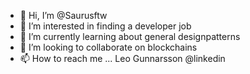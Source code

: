 - 👋 Hi, I’m @Saurusftw
- 👀 I’m interested in finding a developer job
- 🌱 I’m currently learning about general designpatterns
- 💞️ I’m looking to collaborate on blockchains
- 📫 How to reach me ... Leo Gunnarsson @linkedin

<!---
Saurusftw/Saurusftw is a ✨ special ✨ repository because its `README.md` (this file) appears on your GitHub profile.
You can click the Preview link to take a look at your changes.
--->

